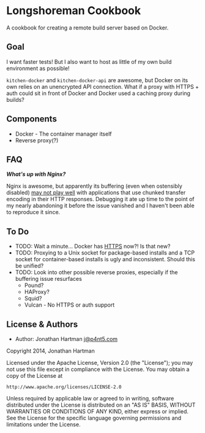 Longshoreman Cookbook
=====================
A cookbook for creating a remote build server based on Docker.

Goal
----
I want faster tests! But I also want to host as little of my own build
environment as possible!

`kitchen-docker` and `kitchen-docker-api` are awesome, but Docker on its own
relies on an unencrypted API connection. What if a proxy with HTTPS + auth
could sit in front of Docker and Docker used a caching proxy during builds?

Components
----------
* Docker - The container manager itself
* Reverse proxy(?)

FAQ
---
***What's up with Nginx?***

Nginx is awesome, but apparently its buffering (even when ostensibly disabled)
[may not play well](https://gist.github.com/RoboticCheese/11389800) with
applications that use chunked transfer encoding in their HTTP responses.
Debugging it ate up time to the point of my nearly abandoning it before the
issue vanished and I haven't been able to reproduce it since.

To Do
-----
* TODO: Wait a minute... Docker has
[HTTPS](http://docs.docker.io/examples/https/) now?! Is that new?
* TODO: Proxying to a Unix socket for package-based installs and a TCP socket
for container-based installs is ugly and inconsistent. Should this be unified?
* TODO: Look into other possible reverse proxies, especially if the buffering
issue resurfaces
    * Pound?
    * HAProxy?
    * Squid?
    * Vulcan - No HTTPS or auth support

License & Authors
-----------------
- Author: Jonathan Hartman <j@p4nt5.com>

Copyright 2014, Jonathan Hartman

Licensed under the Apache License, Version 2.0 (the "License");
you may not use this file except in compliance with the License.
You may obtain a copy of the License at

    http://www.apache.org/licenses/LICENSE-2.0

Unless required by applicable law or agreed to in writing, software
distributed under the License is distributed on an "AS IS" BASIS,
WITHOUT WARRANTIES OR CONDITIONS OF ANY KIND, either express or implied.
See the License for the specific language governing permissions and
limitations under the License.
